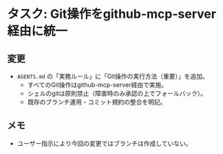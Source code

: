 # タスク: Git操作をgithub-mcp-server経由に統一
## 変更
- `AGENTS.md` の「実務ルール」に「Git操作の実行方法（重要）」を追加。
  - すべてのGit操作はgithub-mcp-server経由で実施。
  - シェルのgitは原則禁止（障害時のみ承認の上でフォールバック）。
  - 既存のブランチ運用・コミット規約の整合を明記。

## メモ
- ユーザー指示により今回の変更ではブランチは作成していない。
